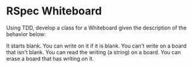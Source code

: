 # RSpec Whiteboard

Using TDD, develop a class for a Whiteboard given the description of the behavior below:

It starts blank. You can write on it if it is blank. You can't write on a board that isn't blank. You can read the writing (a string) on a board. You can erase a board that has writing on it.
